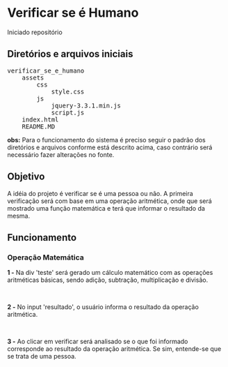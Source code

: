 <h1>Verificar se é Humano</h1>

Iniciado repositório

<h2>Diretórios e arquivos iniciais</h2>

<pre>
verificar_se_e_humano
	assets
		css
			style.css
		js
			jquery-3.3.1.min.js
			script.js
	index.html
	README.MD
</pre>

<p>
	<b>obs:</b> Para o funcionamento do sistema é preciso seguir o padrão dos diretórios e arquivos conforme está descrito acima, caso contrário será necessário fazer alterações no fonte.
</p>

<h2>Objetivo</h2> 
<p>
	A idéia do projeto é verificar se é uma pessoa ou não. A primeira verificação será com base em uma operação aritmética, onde que será mostrado uma função matemática e terá que informar o resultado da mesma.
</p>

<h2>Funcionamento</h2>

<h3>Operação Matemática</h3>

<b>1 -</b> Na div 'teste' será gerado um cálculo matemático com as operações aritméticas básicas, sendo adição, subtração, multiplicação e divisão.

<br>

<b>2 -</b> No input 'resultado', o usuário informa o resultado da operação aritmética.

<br>

<b>3 -</b> Ao clicar em verificar será analisado se o que foi informado corresponde ao resultado da operação aritmética. Se sim, entende-se que se trata de uma pessoa.